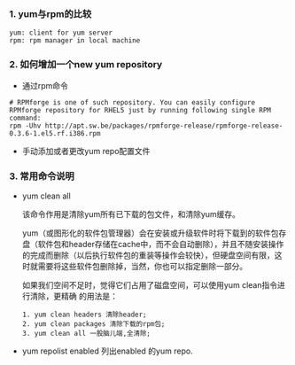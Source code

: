 ### 1. yum与rpm的比较

```
yum: client for yum server
rpm: rpm manager in local machine 
```


### 2. 如何增加一个new yum repository 

* 通过rpm命令
```
# RPMforge is one of such repository. You can easily configure RPMforge repository for RHEL5 just by running following single RPM command:
rpm -Uhv http://apt.sw.be/packages/rpmforge-release/rpmforge-release-0.3.6-1.el5.rf.i386.rpm
```
* 手动添加或者更改yum repo配置文件

### 3. 常用命令说明

* yum clean all

  该命令作用是清除yum所有已下载的包文件，和清除yum缓存。
  
  yum（或图形化的软件包管理器）会在安装或升级软件时将下载到的软件包存盘（软件包和header存储在cache中，而不会自动删除），并且不随安装操作的完成而删除（以后执行软件包的重装等操作会较快），但硬盘空间有限，这时就需要将这些软件包删除掉，当然，你也可以指定删除一部分。
  
  如果我们空间不足时，觉得它们占用了磁盘空间，可以使用yum clean指令进行清除，更精确 的用法是：
    ```
    1. yum clean headers 清除header;
    2. yum clean packages 清除下载的rpm包;
    3. yum clean all 一股脑儿端,全清除;
    ```

* yum repolist enabled 列出enabled 的yum repo.

